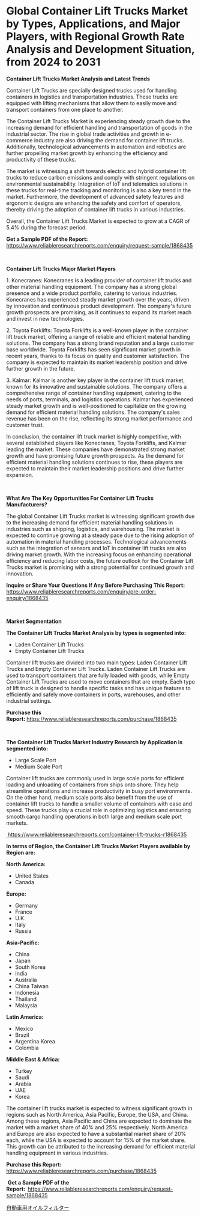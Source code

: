 <p><h1>Global Container Lift Trucks Market by Types, Applications, and Major Players, with Regional Growth Rate Analysis and Development Situation, from 2024 to 2031</h1></p><p><strong>Container Lift Trucks Market Analysis and Latest Trends</strong></p>
<p><p>Container Lift Trucks are specially designed trucks used for handling containers in logistics and transportation industries. These trucks are equipped with lifting mechanisms that allow them to easily move and transport containers from one place to another.</p><p>The Container Lift Trucks Market is experiencing steady growth due to the increasing demand for efficient handling and transportation of goods in the industrial sector. The rise in global trade activities and growth in e-commerce industry are also driving the demand for container lift trucks. Additionally, technological advancements in automation and robotics are further propelling market growth by enhancing the efficiency and productivity of these trucks.</p><p>The market is witnessing a shift towards electric and hybrid container lift trucks to reduce carbon emissions and comply with stringent regulations on environmental sustainability. Integration of IoT and telematics solutions in these trucks for real-time tracking and monitoring is also a key trend in the market. Furthermore, the development of advanced safety features and ergonomic designs are enhancing the safety and comfort of operators, thereby driving the adoption of container lift trucks in various industries.</p><p>Overall, the Container Lift Trucks Market is expected to grow at a CAGR of 5.4% during the forecast period.</p></p>
<p><strong>Get a Sample PDF of the Report:&nbsp;</strong> <a href="https://www.reliableresearchreports.com/enquiry/request-sample/1868435">https://www.reliableresearchreports.com/enquiry/request-sample/1868435</a></p>
<p>&nbsp;</p>
<p><strong>Container Lift Trucks Major Market Players</strong></p>
<p><p>1. Konecranes: Konecranes is a leading provider of container lift trucks and other material handling equipment. The company has a strong global presence and a wide product portfolio, catering to various industries. Konecranes has experienced steady market growth over the years, driven by innovation and continuous product development. The company's future growth prospects are promising, as it continues to expand its market reach and invest in new technologies.</p><p>2. Toyota Forklifts: Toyota Forklifts is a well-known player in the container lift truck market, offering a range of reliable and efficient material handling solutions. The company has a strong brand reputation and a large customer base worldwide. Toyota Forklifts has seen significant market growth in recent years, thanks to its focus on quality and customer satisfaction. The company is expected to maintain its market leadership position and drive further growth in the future.</p><p>3. Kalmar: Kalmar is another key player in the container lift truck market, known for its innovative and sustainable solutions. The company offers a comprehensive range of container handling equipment, catering to the needs of ports, terminals, and logistics operations. Kalmar has experienced steady market growth and is well-positioned to capitalize on the growing demand for efficient material handling solutions. The company's sales revenue has been on the rise, reflecting its strong market performance and customer trust.</p><p>In conclusion, the container lift truck market is highly competitive, with several established players like Konecranes, Toyota Forklifts, and Kalmar leading the market. These companies have demonstrated strong market growth and have promising future growth prospects. As the demand for efficient material handling solutions continues to rise, these players are expected to maintain their market leadership positions and drive further expansion.</p></p>
<p>&nbsp;</p>
<p><strong>What Are The Key Opportunities For Container Lift Trucks Manufacturers?</strong></p>
<p><p>The global Container Lift Trucks market is witnessing significant growth due to the increasing demand for efficient material handling solutions in industries such as shipping, logistics, and warehousing. The market is expected to continue growing at a steady pace due to the rising adoption of automation in material handling processes. Technological advancements such as the integration of sensors and IoT in container lift trucks are also driving market growth. With the increasing focus on enhancing operational efficiency and reducing labor costs, the future outlook for the Container Lift Trucks market is promising with a strong potential for continued growth and innovation.</p></p>
<p><strong>Inquire or Share Your Questions If Any Before Purchasing This Report:</strong> <a href="https://www.reliableresearchreports.com/enquiry/pre-order-enquiry/1868435">https://www.reliableresearchreports.com/enquiry/pre-order-enquiry/1868435</a></p>
<p>&nbsp;</p>
<p><strong>Market Segmentation</strong></p>
<p><strong>The Container Lift Trucks Market Analysis by types is segmented into:</strong></p>
<p><ul><li>Laden Container Lift Trucks</li><li>Empty Container Lift Trucks</li></ul></p>
<p><p>Container lift trucks are divided into two main types: Laden Container Lift Trucks and Empty Container Lift Trucks. Laden Container Lift Trucks are used to transport containers that are fully loaded with goods, while Empty Container Lift Trucks are used to move containers that are empty. Each type of lift truck is designed to handle specific tasks and has unique features to efficiently and safely move containers in ports, warehouses, and other industrial settings.</p></p>
<p><strong>Purchase this Report:&nbsp;</strong><a href="https://www.reliableresearchreports.com/purchase/1868435">https://www.reliableresearchreports.com/purchase/1868435</a></p>
<p>&nbsp;</p>
<p><strong>The Container Lift Trucks Market Industry Research by Application is segmented into:</strong></p>
<p><ul><li>Large Scale Port</li><li>Medium Scale Port</li></ul></p>
<p><p>Container lift trucks are commonly used in large scale ports for efficient loading and unloading of containers from ships onto shore. They help streamline operations and increase productivity in busy port environments. On the other hand, medium scale ports also benefit from the use of container lift trucks to handle a smaller volume of containers with ease and speed. These trucks play a crucial role in optimizing logistics and ensuring smooth cargo handling operations in both large and medium scale port markets.</p></p>
<p><a href="https://www.reliableresearchreports.com/container-lift-trucks-r1868435">&nbsp;https://www.reliableresearchreports.com/container-lift-trucks-r1868435</a></p>
<p><strong>In terms of Region, the Container Lift Trucks Market Players available by Region are:</strong></p>
<p>
    <p> <strong> North America: </strong>
        <ul>
            <li>United States</li>
            <li>Canada</li>
        </ul>
        </p> 
    <p> <strong> Europe: </strong>
        <ul>
            <li>Germany</li>
            <li>France</li>
            <li>U.K.</li>
            <li>Italy</li>
            <li>Russia</li>
        </ul>
        </p> 
    <p> <strong> Asia-Pacific: </strong>
        <ul>
            <li>China</li>
            <li>Japan</li>
            <li>South Korea</li>
            <li>India</li>
            <li>Australia</li>
            <li>China Taiwan</li>
            <li>Indonesia</li>
            <li>Thailand</li>
            <li>Malaysia</li>
        </ul>
        </p> 
    <p> <strong> Latin America: </strong>
        <ul>
            <li>Mexico</li>
            <li>Brazil</li>
            <li>Argentina Korea</li>
            <li>Colombia</li>
        </ul>
        </p> 
    <p> <strong> Middle East & Africa: </strong>
        <ul>
            <li>Turkey</li>
            <li>Saudi</li>
            <li>Arabia</li>
            <li>UAE</li>
            <li>Korea</li>
        </ul>
    </p>
    </p>
<p><p>The container lift trucks market is expected to witness significant growth in regions such as North America, Asia Pacific, Europe, the USA, and China. Among these regions, Asia Pacific and China are expected to dominate the market with a market share of 40% and 25% respectively. North America and Europe are also expected to have a substantial market share of 20% each, while the USA is expected to account for 15% of the market share. This growth can be attributed to the increasing demand for efficient material handling equipment in various industries.</p></p>
<p><strong>Purchase this Report: </strong><a href="https://www.reliableresearchreports.com/purchase/1868435">https://www.reliableresearchreports.com/purchase/1868435</a></p>
<p>&nbsp;<strong>Get a Sample PDF of the Report:&nbsp;&nbsp;</strong><a href="https://www.reliableresearchreports.com/enquiry/request-sample/1868435">https://www.reliableresearchreports.com/enquiry/request-sample/1868435</a></p>
<p><strong></strong></p>
<p><p><a href="https://github.com/oqoeusbvpadwjs08/Market-Research-Report-List-1/blob/main/486011722433.md">自動車用オイルフィルター</a></p></p>